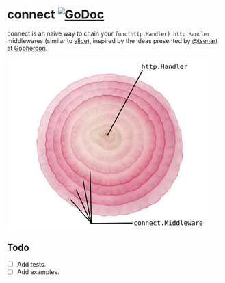 # connect [![GoDoc](https://godoc.org/github.com/tarrsalah/connect?status.svg)](http://godoc.org/github.com/tarrsalah/connect)

connect is an naive way to chain your `func(http.Handler)
http.Handler` middlewares (similar to
[alice](https://github.com/justinas/alice)), inspired by the ideas
presented by [@tsenart](https://github.com/tsenart) at
[Gophercon](https://www.youtube.com/watch?v=xyDkyFjzFVc).


![GitHub Logo](./docs/connect.jpg)

## Todo

- [ ] Add tests.
- [ ] Add examples.
